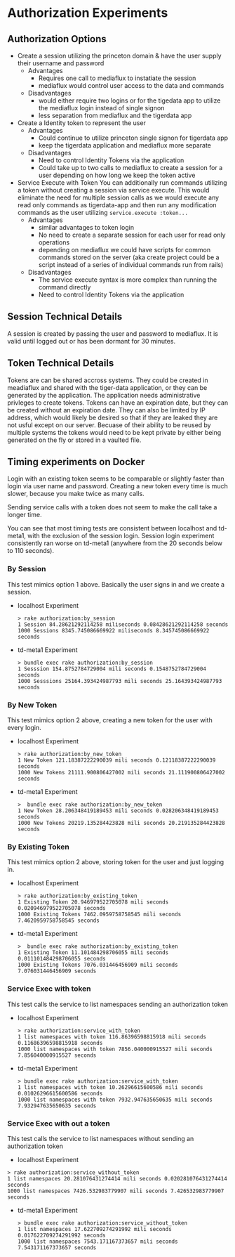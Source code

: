# Authorization Experiments

## Authorization Options

- Create a session utilizing the princeton domain & have the user supply their username and password
  - Advantages
    - Requires one call to mediaflux to instatiate the session
    - mediaflux would control user access to the data and commands
  - Disadvantages
    - would either require two logins or for the tigedata app to utilize the mediaflux login instead of single signon
    - less separation from mediaflux and the tigerdata app
- Create a Identity token to represent the user
  - Advantages
    - Could continue to utilize princeton single signon for tigerdata app
    - keep the tigerdata application and mediaflux more separate
  - Disadvantages
    - Need to control Identity Tokens via the application
    - Could take up to two calls to mediaflux to create a session for a user depending on how long we keep the token active
- Service Execute with Token
  You can additionally run commands utilizing a token without creating a session via service execute. This would eliminate the need for multiple session calls as we would execute any read only commands as tigerdata-app and then run any modification commands as the user utilizing `service.execute :token...`
  - Advantages
    - similar advantages to token login
    - No need to create a separate session for each user for read only operations
    - depending on mediaflux we could have scripts for common commands stored on the server (aka create project could be a script instead of a series of individual commands run from rails)
  - Disadvantages
    - The service execute syntax is more complex than running the command directly
    - Need to control Identity Tokens via the application

## Session Technical Details

A session is created by passing the user and password to mediaflux. It is valid until logged out or has been dormant for 30 minutes.

## Token Technical Details

Tokens are can be shared accross systems. They could be created in meadiaflux and shared with the tiger-data application, or they can be generated by the application. The application needs administrative privleges to create tokens. Tokens can have an expiration date, but they can be created without an expiration date. They can also be limited by IP address, which would likely be desired so that if they are leaked they are not usful except on our server. Becuase of their ability to be reused by multiple systems the tokens would need to be kept private by either being generated on the fly or stored in a vaulted file.

## Timing experiments on Docker

Login with an existing token seems to be comparable or slightly faster than login via user name and password. Creating a new token every time is much slower, because you make twice as many calls.

Sending service calls with a token does not seem to make the call take a longer time.

You can see that most timing tests are consistent between localhost and td-meta1, with the exclusion of the session login. Session login experiment consistently ran worse on td-meta1 (anywhere from the 20 seconds below to 110 seconds).

### By Session

This test mimics option 1 above. Basically the user signs in and we create a session.

- localhost Experiment
  ```
  > rake authorization:by_session
  1 Session 84.28621292114258 miliseconds 0.08428621292114258 seconds
  1000 Sessions 8345.745086669922 miliseconds 8.345745086669922 seconds
  ```
- td-meta1 Experiment
  ```
  > bundle exec rake authorization:by_session
  1 Sesssion 154.8752784729004 mili seconds 0.1548752784729004 seconds
  1000 Sesssions 25164.393424987793 mili seconds 25.164393424987793 seconds
  ```

### By New Token

This test mimics option 2 above, creating a new token for the user with every login.

- localhost Experiment
  ```
  > rake authorization:by_new_token
  1 New Token 121.18387222290039 mili seconds 0.12118387222290039 seconds
  1000 New Tokens 21111.900806427002 mili seconds 21.111900806427002 seconds
  ```
- td-meta1 Experiment
  ```
  >  bundle exec rake authorization:by_new_token
  1 New Token 28.206348419189453 mili seconds 0.028206348419189453 seconds
  1000 New Tokens 20219.135284423828 mili seconds 20.219135284423828 seconds
  ```

### By Existing Token

This test mimics option 2 above, storing token for the user and just logging in.

- localhost Experiment
  ```
  > rake authorization:by_existing_token
  1 Existing Token 20.946979522705078 mili seconds 0.020946979522705078 seconds
  1000 Existing Tokens 7462.0959758758545 mili seconds 7.4620959758758545 seconds
  ```
- td-meta1 Experiment
  ```
  >  bundle exec rake authorization:by_existing_token
  1 Existing Token 11.101484298706055 mili seconds 0.011101484298706055 seconds
  1000 Existing Tokens 7076.031446456909 mili seconds 7.076031446456909 seconds
  ```

### Service Exec with token

This test calls the service to list namespaces sending an authorization token

- localhost Experiment
  ```
  > rake authorization:service_with_token
  1 list namespaces with token 116.86396598815918 mili seconds 0.11686396598815918 seconds
  1000 list namespaces with token 7856.040000915527 mili seconds 7.856040000915527 seconds
  ```
- td-meta1 Experiment
  ```
  > bundle exec rake authorization:service_with_token
  1 list namespaces with token 10.26296615600586 mili seconds 0.01026296615600586 seconds
  1000 list namespaces with token 7932.947635650635 mili seconds 7.932947635650635 seconds
  ```

### Service Exec with out a token

This test calls the service to list namespaces without sending an authorization token

- localhost Experiment

```
> rake authorization:service_without_token
1 list namespaces 20.281076431274414 mili seconds 0.020281076431274414 seconds
1000 list namespaces 7426.532983779907 mili seconds 7.426532983779907 seconds
```

- td-meta1 Experiment
  ```
  > bundle exec rake authorization:service_without_token
  1 list namespaces 17.622709274291992 mili seconds 0.017622709274291992 seconds
  1000 list namespaces 7543.171167373657 mili seconds 7.543171167373657 seconds
  ```

```

```
